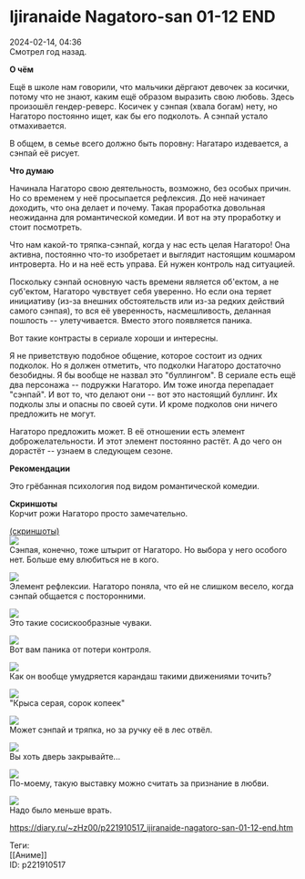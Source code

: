 Ijiranaide Nagatoro-san 01-12 END
==================================

   
 2024-02-14, 04:36   
  Смотрел год назад.   
   
  **О чём**    
   
 Ещё в школе нам говорили, что мальчики дёргают девочек за косички, потому что не знают, каким ещё образом выразить свою любовь. Здесь произошёл гендер-реверс. Косичек у сэнпая (хвала богам) нету, но Нагаторо постоянно ищет, как бы его подколоть. А сэнпай устало отмахивается.   
   
 В общем, в семье всего должно быть поровну: Нагатаро издевается, а сэнпай её рисует.   
   
  **Что думаю**    
   
 Начинала Нагаторо свою деятельность, возможно, без особых причин. Но со временем у неё просыпается рефлексия. До неё начинает доходить, что она делает и почему. Такая проработка довольная неожиданна для романтической комедии. И вот на эту проработку и стоит посмотреть.   
   
 Что нам какой-то тряпка-сэнпай, когда у нас есть целая Нагаторо! Она активна, постоянно что-то изобретает и выглядит настоящим кошмаром интроверта. Но и на неё есть управа. Ей нужен контроль над ситуацией.   
   
 Поскольку сэнпай основную часть времени является об'ектом, а не суб'ектом, Нагаторо чувствует себя уверенно. Но если она теряет инициативу (из-за внешних обстоятельств или из-за редких действий самого сэнпая), то вся её уверенность, насмешливость, деланная пошлость -- улетучивается. Вместо этого появляется паника.   
   
 Вот такие контрасты в сериале хороши и интересны.   
   
 Я не приветствую подобное общение, которое состоит из одних подколок. Но я должен отметить, что подколки Нагаторо достаточно безобидны. Я бы вообще не назвал это "буллингом". В сериале есть ещё два персонажа -- подружки Нагаторо. Им тоже иногда перепадает "сэнпай". И вот то, что делают они -- вот это настоящий буллинг. Их подколы злы и опасны по своей сути. И кроме подколов они ничего предложить не могут.   
   
 Нагаторо предложить может. В её отношении есть элемент доброжелательности. И этот элемент постоянно растёт. А до чего он дорастёт -- узнаем в следующем сезоне.   
   
   
  **Рекомендации**    
   
 Это грёбанная психология под видом романтической комедии.   
   
  **Скриншоты**    
 Корчит рожи Нагаторо просто замечательно.   
   
  [(скриншоты)](https://zHz00.diary.ru/p221910517.htm?index=1#linkmore221910517m1)       
  [![](https://i.yapx.ru/XIT8Nl.jpg)](https://yapx.ru/image/XIT8N)    
 Сэнпая, конечно, тоже штырит от Нагаторо. Но выбора у него особого нет. Больше ему влюбиться не в кого.   
   
  [![](https://i.yapx.ru/XIT8Ol.jpg)](https://yapx.ru/image/XIT8O)    
 Элемент рефлексии. Нагаторо поняла, что ей не слишком весело, когда сэнпай общается с посторонними.   
   
  [![](https://i.yapx.ru/XIT8Pl.jpg)](https://yapx.ru/image/XIT8P)    
 Это такие сосискообразные чуваки.   
   
  [![](https://i.yapx.ru/XIT8Ql.jpg)](https://yapx.ru/image/XIT8Q)    
 Вот вам паника от потери контроля.   
   
  [![](https://i.yapx.ru/XIT8Rl.jpg)](https://yapx.ru/image/XIT8R)    
 Как он вообще умудряется карандаш такими движениями точить?   
   
  [![](https://i.yapx.ru/XIT8Sl.jpg)](https://yapx.ru/image/XIT8S)    
 "Крыса серая, сорок копеек"   
   
  [![](https://i.yapx.ru/XIT8Tl.jpg)](https://yapx.ru/image/XIT8T)    
 Может сэнпай и тряпка, но за ручку её в лес отвёл.   
   
  [![](https://i.yapx.ru/XIT8Ul.jpg)](https://yapx.ru/image/XIT8U)    
 Вы хоть дверь закрывайте...   
   
  [![](https://i.yapx.ru/XIT8Vl.jpg)](https://yapx.ru/image/XIT8V)    
 По-моему, такую выставку можно считать за признание в любви.   
   
  [![](https://i.yapx.ru/XIT8Wl.jpg)](https://yapx.ru/image/XIT8W)    
 Надо было меньше врать.   
      
    
 <https://diary.ru/~zHz00/p221910517_ijiranaide-nagatoro-san-01-12-end.htm>   
   
 Теги:   
 [[Аниме]]   
 ID: p221910517